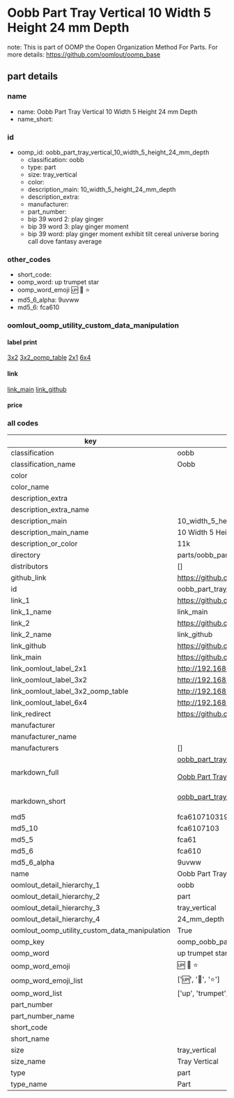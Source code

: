 # Oobb Part Tray Vertical 10 Width 5 Height 24 mm Depth  

note: This is part of OOMP the Oopen Organization Method For Parts. For more details: https://github.com/oomlout/oomp_base

##  part details
  







### name
* name: Oobb Part Tray Vertical 10 Width 5 Height 24 mm Depth
* name_short: 
### id
* oomp_id: oobb_part_tray_vertical_10_width_5_height_24_mm_depth
  * classification: oobb
  * type: part
  * size: tray_vertical
  * color: 
  * description_main: 10_width_5_height_24_mm_depth
  * description_extra: 
  * manufacturer: 
  * part_number: 
  * bip 39 word 2: play ginger
  * bip 39 word 3: play ginger moment
  * bip 39 word: play ginger moment exhibit tilt cereal universe boring call dove fantasy average

### other_codes
* short_code: 
* oomp_word: up trumpet star
* oomp_word_emoji :up: :trumpet: :star:
* md5_6_alpha: 9uvww
* md5_6: fca610






### oomlout_oomp_utility_custom_data_manipulation
#### label print
[3x2](http://192.168.1.245:1112/?label=oomp%209uvww)
[3x2_oomp_table](http://192.168.1.108:1112/?label=oomp%209uvww)
[2x1](http://192.168.1.242:1112/?label=oomp%209uvww)
[6x4](http://192.168.1.55:1112/?label=oomp%209uvww)    

#### link

[link_main](https://github.com/oomlout/oomlout_oomp_version_1_messy/tree/main/parts/oobb_part_tray_vertical_10_width_5_height_24_mm_depth) [link_github](https://github.com/oomlout/oomlout_oomp_version_1_messy/tree/main/parts/oobb_part_tray_vertical_10_width_5_height_24_mm_depth)                             

#### price







### all codes 
| key | value |  
| --- | --- |  
| classification | oobb |  
| classification_name | Oobb |  
| color |  |  
| color_name |  |  
| description_extra |  |  
| description_extra_name |  |  
| description_main | 10_width_5_height_24_mm_depth |  
| description_main_name | 10 Width 5 Height 24 mm Depth |  
| description_or_color | 11k |  
| directory | parts/oobb_part_tray_vertical_10_width_5_height_24_mm_depth |  
| distributors | [] |  
| github_link | https://github.com/oomlout/oomlout_oomp_part_src/tree/main/parts/oobb_part_tray_vertical_10_width_5_height_24_mm_depth |  
| id | oobb_part_tray_vertical_10_width_5_height_24_mm_depth |  
| link_1 | https://github.com/oomlout/oomlout_oomp_version_1_messy/tree/main/parts/oobb_part_tray_vertical_10_width_5_height_24_mm_depth |  
| link_1_name | link_main |  
| link_2 | https://github.com/oomlout/oomlout_oomp_version_1_messy/tree/main/parts/oobb_part_tray_vertical_10_width_5_height_24_mm_depth |  
| link_2_name | link_github |  
| link_github | https://github.com/oomlout/oomlout_oomp_version_1_messy/tree/main/parts/oobb_part_tray_vertical_10_width_5_height_24_mm_depth |  
| link_main | https://github.com/oomlout/oomlout_oomp_version_1_messy/tree/main/parts/oobb_part_tray_vertical_10_width_5_height_24_mm_depth |  
| link_oomlout_label_2x1 | http://192.168.1.242:1112/?label=oomp%209uvww |  
| link_oomlout_label_3x2 | http://192.168.1.245:1112/?label=oomp%209uvww |  
| link_oomlout_label_3x2_oomp_table | http://192.168.1.108:1112/?label=oomp%209uvww |  
| link_oomlout_label_6x4 | http://192.168.1.55:1112/?label=oomp%209uvww |  
| link_redirect | https://github.com/oomlout/oomlout_oomp_version_1_messy/tree/main/parts/oobb_part_tray_vertical_10_width_5_height_24_mm_depth |  
| manufacturer |  |  
| manufacturer_name |  |  
| manufacturers | [] |  
| markdown_full | [oobb_part_tray_vertical_10_width_5_height_24_mm_depth](none)<br>[](none)<br>[Oobb Part Tray Vertical 10 Width 5 Height 24 Mm Depth](none)<br><br> |  
| markdown_short | [oobb_part_tray_vertical_10_width_5_height_24_mm_depth](none)<br><br> |  
| md5 | fca610710319fdb8967104f91dd88532 |  
| md5_10 | fca6107103 |  
| md5_5 | fca61 |  
| md5_6 | fca610 |  
| md5_6_alpha | 9uvww |  
| name | Oobb Part Tray Vertical 10 Width 5 Height 24 mm Depth |  
| oomlout_detail_hierarchy_1 | oobb |  
| oomlout_detail_hierarchy_2 | part |  
| oomlout_detail_hierarchy_3 | tray_vertical |  
| oomlout_detail_hierarchy_4 | 24_mm_depth |  
| oomlout_oomp_utility_custom_data_manipulation | True |  
| oomp_key | oomp_oobb_part_tray_vertical_10_width_5_height_24_mm_depth |  
| oomp_word | up trumpet star |  
| oomp_word_emoji | :up: :trumpet: :star: |  
| oomp_word_emoji_list | [':up:', ':trumpet:', ':star:'] |  
| oomp_word_list | ['up', 'trumpet', 'star'] |  
| part_number |  |  
| part_number_name |  |  
| short_code |  |  
| short_name |  |  
| size | tray_vertical |  
| size_name | Tray Vertical |  
| type | part |  
| type_name | Part |  
